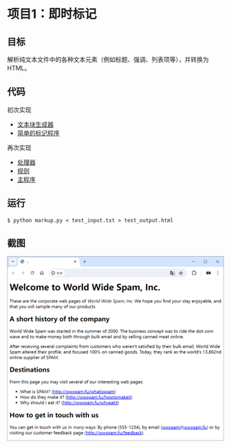 # 项目1：即时标记
## 目标
解析纯文本文件中的各种文本元素（例如标题、强调、列表项等），并转换为HTML。

## 代码
初次实现
* [文本块生成器](util.py)
* [简单的标记程序](simple_markup.py)

再次实现
* [处理器](handlers.py)
* [规则](rules.py)
* [主程序](markup.py)

## 运行

```shell
$ python markup.py < test_input.txt > test_output.html
```

## 截图
![生成的网页](https://github.com/ZZy979/zzy979.github.io/blob/main/assets/images/python-note-ch20-project-1-instant-markup/再次尝试生成的网页.png?raw=true)
